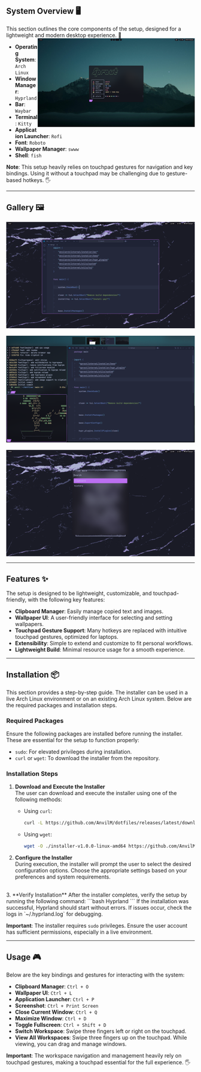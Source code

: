 ## System Overview 🖥️

This section outlines the core components of the setup, designed for a lightweight and modern desktop experience. 🌟
<img src="./assets/images/preview_1.png" align="right" width="420px">

-   **Operating System**: `Arch Linux`
-   **Window Manager**: `Hyprland`
-   **Bar**: `Waybar`
-   **Terminal**: `Kitty`
-   **Application Launcher**: `Rofi`
-   **Font**: `Roboto`
-   **Wallpaper Manager**: `swww`
-   **Shell**: `fish`


**Note**: This setup heavily relies on touchpad gestures for navigation and key bindings. Using it without a touchpad may be challenging due to gesture-based hotkeys. 🖐️

---
## Gallery 🖼️
<img src="./assets/images/preview_2.png">

<br>
<br>

<img src="./assets/images/preview_3.png">

<br>
<br>

<img src="./assets/images/preview_4.png">

---
## Features ✨

The setup is designed to be lightweight, customizable, and touchpad-friendly, with the following key features:

-   **Clipboard Manager**: Easily manage copied text and images.
-   **Wallpaper UI**: A user-friendly interface for selecting and setting wallpapers.
-   **Touchpad Gesture Support**: Many hotkeys are replaced with intuitive touchpad gestures, optimized for laptops.
-   **Extensibility**: Simple to extend and customize to fit personal workflows.
-   **Lightweight Build**: Minimal resource usage for a smooth experience.

---

## Installation 📦

This section provides a step-by-step guide. The installer can be used in a live Arch Linux environment or on an existing Arch Linux system. Below are the required packages and installation steps.

### Required Packages

Ensure the following packages are installed before running the installer. These are essential for the setup to function properly:

- `sudo`: For elevated privileges during installation.
- `curl` or `wget`: To download the installer from the repository.

### Installation Steps

1. **Download and Execute the Installer**  
   The user can download and execute the installer using one of the following methods:

   - Using `curl`:
     ```bash
     curl -L https://github.com/AnvilM/dotfiles/releases/latest/download/installer-v1.0.0-linux-amd64 -o ./installer-v1.0.0-linux-amd64 && chmod +x ./installer-v1.0.0-linux-amd64 && sudo ./installer-v1.0.0-linux-amd64; rm -f ./installer-v1.0.0-linux-amd64
     ```

   - Using `wget`:
     ```bash
     wget -O ./installer-v1.0.0-linux-amd64 https://github.com/AnvilM/dotfiles/releases/latest/download/installer-v1.0.0-linux-amd64 && chmod +x ./installer-v1.0.0-linux-amd64 && sudo ./installer-v1.0.0-linux-amd64; rm -f ./installer-v1.0.0-linux-amd64
     ```

2. **Configure the Installer**  
   During execution, the installer will prompt the user to select the desired configuration options. Choose the appropriate settings based on your preferences and system requirements.
<br>
3. **Verify Installation**  
   After the installer completes, verify the setup by running the following command:
   ```bash
   Hyprland
   ```
   If the installation was successful, Hyprland should start without errors. If issues occur, check the logs in `~/.hyprland.log` for debugging.

**Important**: The installer requires `sudo` privileges. Ensure the user account has sufficient permissions, especially in a live environment.

---

## Usage 🎮

Below are the key bindings and gestures for interacting with the system:

-   **Clipboard Manager**: `Ctrl + O`
-   **Wallpaper UI**: `Ctrl + L`
-   **Application Launcher**: `Ctrl + P`
-   **Screenshot**: `Ctrl + Print Screen`
-   **Close Current Window**: `Ctrl + Q`
-   **Maximize Window**: `Ctrl + D`
-   **Toggle Fullscreen**: `Ctrl + Shift + D`
-   **Switch Workspace**: Swipe three fingers left or right on the touchpad.
-   **View All Workspaces**: Swipe three fingers up on the touchpad. While viewing, you can drag and manage windows.

**Important**: The workspace navigation and management heavily rely on touchpad gestures, making a touchpad essential for the full experience. 🖐️